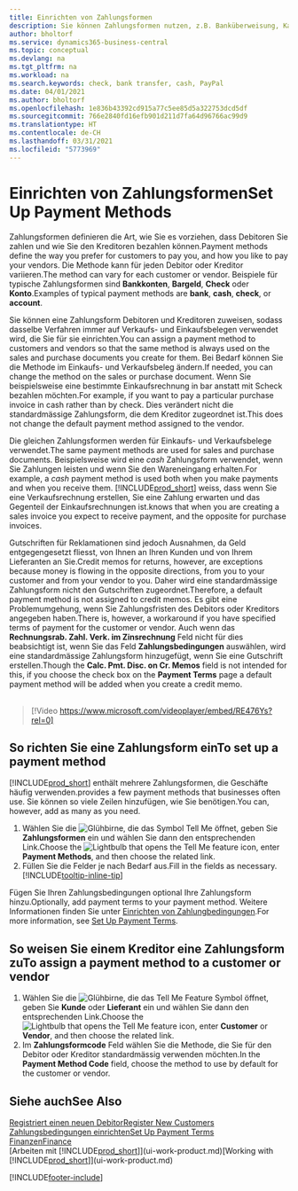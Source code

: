 ```yaml
---
title: Einrichten von Zahlungsformen
description: Sie können Zahlungsformen nutzen, z.B. Banküberweisung, Kasse oder Paypal, um festzulegen, wie eine Rechnung bezahlt wird.
author: bholtorf
ms.service: dynamics365-business-central
ms.topic: conceptual
ms.devlang: na
ms.tgt_pltfrm: na
ms.workload: na
ms.search.keywords: check, bank transfer, cash, PayPal
ms.date: 04/01/2021
ms.author: bholtorf
ms.openlocfilehash: 1e836b43392cd915a77c5ee85d5a322753dcd5df
ms.sourcegitcommit: 766e2840fd16efb901d211d7fa64d96766ac99d9
ms.translationtype: HT
ms.contentlocale: de-CH
ms.lasthandoff: 03/31/2021
ms.locfileid: "5773969"
---
```

# <a name="set-up-payment-methods"></a><span data-ttu-id="ae92e-103">Einrichten von Zahlungsformen</span><span class="sxs-lookup"><span data-stu-id="ae92e-103">Set Up Payment Methods</span></span>

<span data-ttu-id="ae92e-104">Zahlungsformen definieren die Art, wie Sie es vorziehen, dass Debitoren Sie zahlen und wie Sie den Kreditoren bezahlen können.</span><span class="sxs-lookup"><span data-stu-id="ae92e-104">Payment methods define the way you prefer for customers to pay you, and how you like to pay your vendors.</span></span> <span data-ttu-id="ae92e-105">Die Methode kann für jeden Debitor oder Kreditor variieren.</span><span class="sxs-lookup"><span data-stu-id="ae92e-105">The method can vary for each customer or vendor.</span></span> <span data-ttu-id="ae92e-106">Beispiele für typische Zahlungsformen sind **Bankkonten**, **Bargeld**, **Check** oder **Konto**.</span><span class="sxs-lookup"><span data-stu-id="ae92e-106">Examples of typical payment methods are **bank**, **cash**, **check**, or **account**.</span></span>

<span data-ttu-id="ae92e-107">Sie können eine Zahlungsform Debitoren und Kreditoren zuweisen, sodass dasselbe Verfahren  immer auf Verkaufs- und Einkaufsbelegen verwendet wird, die Sie für sie einrichten.</span><span class="sxs-lookup"><span data-stu-id="ae92e-107">You can assign a payment method to customers and vendors so that the same method is always used on the sales and purchase documents you create for them.</span></span> <span data-ttu-id="ae92e-108">Bei Bedarf können Sie die Methode im Einkaufs- und Verkaufsbeleg ändern.</span><span class="sxs-lookup"><span data-stu-id="ae92e-108">If needed, you can change the method on the sales or purchase document.</span></span> <span data-ttu-id="ae92e-109">Wenn Sie beispielsweise eine bestimmte Einkaufsrechnung in bar anstatt mit Scheck bezahlen möchten.</span><span class="sxs-lookup"><span data-stu-id="ae92e-109">For example, if you want to pay a particular purchase invoice in cash rather than by check.</span></span> <span data-ttu-id="ae92e-110">Dies verändert nicht die standardmässige Zahlungsform, die dem Kreditor zugeordnet ist.</span><span class="sxs-lookup"><span data-stu-id="ae92e-110">This does not change the default payment method assigned to the vendor.</span></span>

<span data-ttu-id="ae92e-111">Die gleichen Zahlungsformen werden für Einkaufs- und Verkaufsbelege verwendet.</span><span class="sxs-lookup"><span data-stu-id="ae92e-111">The same payment methods are used for sales and purchase documents.</span></span> <span data-ttu-id="ae92e-112">Beispielsweise wird eine _cash_ Zahlungsform verwendet, wenn Sie Zahlungen leisten und wenn Sie den Wareneingang erhalten.</span><span class="sxs-lookup"><span data-stu-id="ae92e-112">For example, a _cash_ payment method is used both when you make payments and when you receive them.</span></span> [!INCLUDE[prod_short](includes/prod_short.md)] <span data-ttu-id="ae92e-113">weiss, dass wenn Sie eine Verkaufsrechnung erstellen, Sie eine Zahlung erwarten und das Gegenteil der Einkaufsrechnungen ist.</span><span class="sxs-lookup"><span data-stu-id="ae92e-113">knows that when you are creating a sales invoice you expect to receive payment, and the opposite for purchase invoices.</span></span>

<span data-ttu-id="ae92e-114">Gutschriften für Reklamationen sind jedoch Ausnahmen, da Geld entgegengesetzt fliesst, von Ihnen an Ihren Kunden und von Ihrem Lieferanten an Sie.</span><span class="sxs-lookup"><span data-stu-id="ae92e-114">Credit memos for returns, however, are exceptions because money is flowing in the opposite directions, from you to your customer and from your vendor to you.</span></span> <span data-ttu-id="ae92e-115">Daher wird eine standardmässige Zahlungsform nicht den Gutschriften zugeordnet.</span><span class="sxs-lookup"><span data-stu-id="ae92e-115">Therefore, a default payment method is not assigned to credit memos.</span></span> <span data-ttu-id="ae92e-116">Es gibt eine Problemumgehung, wenn Sie Zahlungsfristen des Debitors oder Kreditors angegeben haben.</span><span class="sxs-lookup"><span data-stu-id="ae92e-116">There is, however, a workaround if you have specified terms of payment for the customer or vendor.</span></span> <span data-ttu-id="ae92e-117">Auch wenn das **Rechnungsrab. Zahl. Verk. im Zinsrechnung** Feld nicht für dies beabsichtigt ist, wenn Sie das Feld **Zahlungsbedingungen** auswählen, wird eine standardmässige Zahlungsform hinzugefügt, wenn Sie eine Gutschrift erstellen.</span><span class="sxs-lookup"><span data-stu-id="ae92e-117">Though the **Calc. Pmt. Disc. on Cr. Memos** field is not intended for this, if you choose the check box on the **Payment Terms** page a default payment method will be added when you create a credit memo.</span></span> <br><br>  

> [!Video https://www.microsoft.com/videoplayer/embed/RE476Ys?rel=0]

## <a name="to-set-up-a-payment-method"></a><span data-ttu-id="ae92e-118">So richten Sie eine Zahlungsform ein</span><span class="sxs-lookup"><span data-stu-id="ae92e-118">To set up a payment method</span></span>

[!INCLUDE[prod_short](includes/prod_short.md)] <span data-ttu-id="ae92e-119">enthält mehrere Zahlungsformen, die Geschäfte häufig verwenden.</span><span class="sxs-lookup"><span data-stu-id="ae92e-119">provides a few payment methods that businesses often use.</span></span> <span data-ttu-id="ae92e-120">Sie können so viele Zeilen hinzufügen, wie Sie benötigen.</span><span class="sxs-lookup"><span data-stu-id="ae92e-120">You can, however, add as many as you need.</span></span>

1. <span data-ttu-id="ae92e-121">Wählen Sie die ![Glühbirne, die das Symbol Tell Me öffnet](media/ui-search/search_small.png "Tell me-Funktion"), geben Sie **Zahlungsformen** ein und wählen Sie dann den entsprechenden Link.</span><span class="sxs-lookup"><span data-stu-id="ae92e-121">Choose the ![Lightbulb that opens the Tell Me feature](media/ui-search/search_small.png "Tell me what you want to do") icon, enter **Payment Methods**, and then choose the related link.</span></span>
2. <span data-ttu-id="ae92e-122">Füllen Sie die Felder je nach Bedarf aus.</span><span class="sxs-lookup"><span data-stu-id="ae92e-122">Fill in the fields as necessary.</span></span> [!INCLUDE[tooltip-inline-tip](includes/tooltip-inline-tip_md.md)]

<span data-ttu-id="ae92e-123">Fügen Sie Ihren Zahlungsbedingungen optional Ihre Zahlungsform hinzu.</span><span class="sxs-lookup"><span data-stu-id="ae92e-123">Optionally, add payment terms to your payment method.</span></span> <span data-ttu-id="ae92e-124">Weitere Informationen finden Sie unter [Einrichten von Zahlungbedingungen](finance-payment-terms.md).</span><span class="sxs-lookup"><span data-stu-id="ae92e-124">For more information, see [Set Up Payment Terms](finance-payment-terms.md).</span></span>  

## <a name="to-assign-a-payment-method-to-a-customer-or-vendor"></a><span data-ttu-id="ae92e-125">So weisen Sie einem Kreditor eine Zahlungsform zu</span><span class="sxs-lookup"><span data-stu-id="ae92e-125">To assign a payment method to a customer or vendor</span></span>

1. <span data-ttu-id="ae92e-126">Wählen Sie die ![Glühbirne, die das Tell Me Feature](media/ui-search/search_small.png "Tell me-Funktion") Symbol öffnet, geben Sie **Kunde** oder **Lieferant** ein und wählen Sie dann den entsprechenden Link.</span><span class="sxs-lookup"><span data-stu-id="ae92e-126">Choose the ![Lightbulb that opens the Tell Me feature](media/ui-search/search_small.png "Tell me what you want to do") icon, enter **Customer** or **Vendor**, and then choose the related link.</span></span>
2. <span data-ttu-id="ae92e-127">Im **Zahlungsformcode** Feld wählen Sie die Methode, die Sie für den Debitor oder Kreditor standardmässig verwenden möchten.</span><span class="sxs-lookup"><span data-stu-id="ae92e-127">In the **Payment Method Code** field, choose the method to use by default for the customer or vendor.</span></span>

## <a name="see-also"></a><span data-ttu-id="ae92e-128">Siehe auch</span><span class="sxs-lookup"><span data-stu-id="ae92e-128">See Also</span></span>

[<span data-ttu-id="ae92e-129">Registriert einen neuen Debitor</span><span class="sxs-lookup"><span data-stu-id="ae92e-129">Register New Customers</span></span>](sales-how-register-new-customers.md)  
[<span data-ttu-id="ae92e-130">Zahlungsbedingungen einrichten</span><span class="sxs-lookup"><span data-stu-id="ae92e-130">Set Up Payment Terms</span></span>](finance-payment-terms.md)  
[<span data-ttu-id="ae92e-131">Finanzen</span><span class="sxs-lookup"><span data-stu-id="ae92e-131">Finance</span></span>](finance.md)  
<span data-ttu-id="ae92e-132">[Arbeiten mit [!INCLUDE[prod_short](includes/prod_short.md)]](ui-work-product.md)</span><span class="sxs-lookup"><span data-stu-id="ae92e-132">[Working with [!INCLUDE[prod_short](includes/prod_short.md)]](ui-work-product.md)</span></span>  


[!INCLUDE[footer-include](includes/footer-banner.md)]